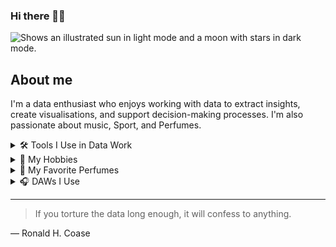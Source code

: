 ### Hi there 👋🏻
<picture>
  <source media="(prefers-color-scheme: dark)" srcset="https://user-images.githubusercontent.com/25423296/163456776-7f95b81a-f1ed-45f7-b7ab-8fa810d529fa.png">
  <source media="(prefers-color-scheme: light)" srcset="https://user-images.githubusercontent.com/25423296/163456779-a8556205-d0a5-45e2-ac17-42d089e3c3f8.png">
  <img alt="Shows an illustrated sun in light mode and a moon with stars in dark mode." src="https://user-images.githubusercontent.com/25423296/163456779-a8556205-d0a5-45e2-ac17-42d089e3c3f8.png">
</picture>

## About me

I'm a data enthusiast who enjoys working with data to extract insights, create visualisations, and support decision-making processes. I'm also passionate about music, Sport, and Perfumes.

<details>
<summary>🛠 Tools I Use in Data Work</summary>

| Rank | Tool     |
|-----:|----------|
|     1| SQL      |
|     2| Excel    |
|     3| Tableau  |
|     4| Python   |
|     5| Power BI |

</details>

<details>
<summary>🎯 My Hobbies</summary>

| Rank | Hobby            |
|-----:|------------------|
|     1| Play the guitar  |
|     2| Music production |
|     3| Calisthenics     |
|     4| Running          |
|     5| Cooking          |
|     6| DJ               |

</details>

<details>
<summary>🧴 My Favorite Perfumes</summary>

| Rank | Perfume                                | Brand                   |
|-----:|----------------------------------------|--------------------------|
|     1| Poetry of Night                        | Simone Andreoli         |
|     2| The One                                | Dolce & Gabbana         |
|     3| Absolutely Dark                        | Zara                    |
|     4| Angir                                  | Boris Bidjan Saberi     |
|     5| Light Blue                             | Dolce & Gabbana         |
|     6| CK Shock                               | Calvin Klein            |

</details>


<details>
<summary>🎧 DAWs I Use</summary>

| Rank | DAW        |
|-----:|------------|
|     1| Ableton    |
|     2| Pro Tools  |
|     3| Logic Pro  |

</details>

---
> If you torture the data long enough, it will confess to anything.

— Ronald H. Coase

